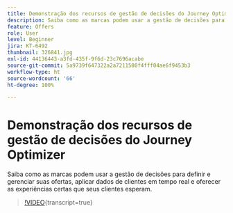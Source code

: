 ```yaml
---
title: Demonstração dos recursos de gestão de decisões do Journey Optimizer
description: Saiba como as marcas podem usar a gestão de decisões para definir e gerenciar suas ofertas, aplicar dados de clientes em tempo real e oferecer as experiências certas que seus clientes esperam.
feature: Offers
role: User
level: Beginner
jira: KT-6492
thumbnail: 326841.jpg
exl-id: 44136443-a3fd-435f-9f6d-23c7696acabe
source-git-commit: 5a9739f647322a2a7211580f4fff04ae6f9453b3
workflow-type: ht
source-wordcount: '66'
ht-degree: 100%

---
```


# Demonstração dos recursos de gestão de decisões do Journey Optimizer

Saiba como as marcas podem usar a gestão de decisões para definir e gerenciar suas ofertas, aplicar dados de clientes em tempo real e oferecer as experiências certas que seus clientes esperam.

>[!VIDEO](https://video.tv.adobe.com/v/340355?quality=12&learn=on&captions=por_br){transcript=true}
